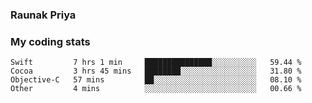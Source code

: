 ### Raunak Priya

### My coding stats

<!--START_SECTION:waka-->
```text
Swift         7 hrs 1 min     ███████████████░░░░░░░░░░   59.44 % 
Cocoa         3 hrs 45 mins   ████████░░░░░░░░░░░░░░░░░   31.80 % 
Objective-C   57 mins         ██░░░░░░░░░░░░░░░░░░░░░░░   08.10 % 
Other         4 mins          ░░░░░░░░░░░░░░░░░░░░░░░░░   00.66 % 
```
<!--END_SECTION:waka-->
